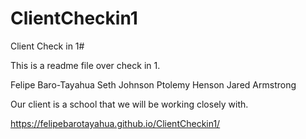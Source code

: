 # ClientCheckin1
Client Check in 1#


This is a readme file over check in 1. 

Felipe Baro-Tayahua
Seth Johnson
Ptolemy Henson
Jared Armstrong

Our client is a school that we will be working closely with. 

https://felipebarotayahua.github.io/ClientCheckin1/
